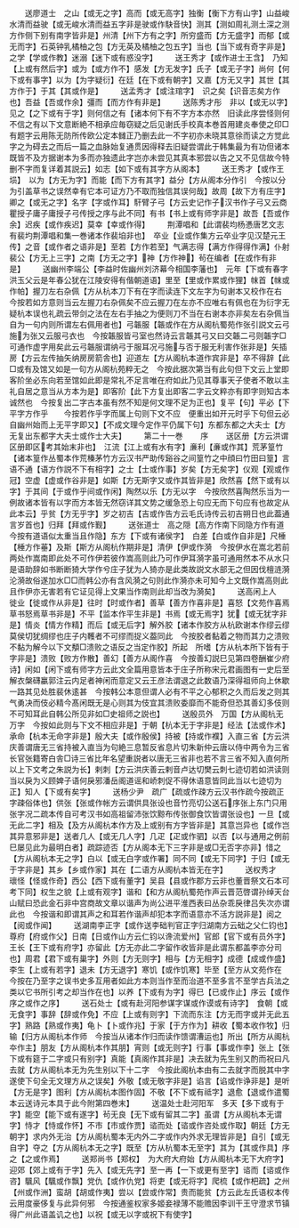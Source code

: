 <!-- { "loadSidebar": true } -->
　　送廖道士　之山【或无之字】高而【或无高字】独衡【衡下方有山字】山益峻水清而益驶【或无峻水清而益五字非是驶或作駃音快】测其【测如周礼测土深之测方作侧下别有南字皆非是】州清【州下方有之字】所穷盛而【方无盛字】而郁【或无而字】石英钟乳橘柚之包【方无英及橘柚之包五字】当也【当下或有奇字非是】之学【学或作教】迷溺【迷下或有惑没字】
　　送王秀才【或作进士王含】　乃知【上或有然后字】或为【或方作不】感发【方无发字】氏子【或无子字】尚何【何下或有事字】以为【为字疑衍】在廷【在下或有朝字】又嘉【方无又字】其世【其方作于】于其【其或作是】
　　送孟秀才【或注琯字】　识之矣【识音志矣方作也】吾益【吾或作余】彊而【而方作有非是】
　　送陈秀才彤　非以【或无以字】见之【之下或有于字】则何信之有【诸本何下有不字方本亦然　旧读此序尝怪则何不信之有以下文意断絶不相承应毎窃疑之后见谢氏手校真本巻首用建炎奉使之印□有题字云用陈无防所传欧公定本雠正乃删去此一不字初亦未晓其意徐而读之方觉此字之为碍去之而后一篇之血脉始复通贯因得释去旧疑尝谓此于韩集最为有功但诸本既皆不及方据谢本为多而亦独遗此字岂亦未尝见其真本邪尝以告之又不见信故今特删不字而复详着其説云】如志【如下或有其字方从阁本】
　　送王秀才【或作王埙】　以为【方无为字】而能【而下方有其字】益分【方从阁本分作引　今按以分为引盖草书之误然幸有它本可证方乃不取而独信其误何哉】故周【故下方有庄字】卿之【或无之字】名字【字或作耳】馯臂子弓【方云史记作子汉书作子弓又云商瞿授子庸子庸授子弓传授之序与此不同】有书【书上或有师字非是】故吾【吾或作余】迟疾【或作疾迟】莫幸【幸或作得】
　　荆潭唱和【此谓裴均杨慿唐艺文志有裴圴荆潭唱和集一巻诸本作裴垍非也】　卒业【业或作集方云卒业字见汉楚元王传】之音【或作者之语非是】至若【方作若至】气满志得【满方作得得作满】仆射裴公【方无上三字】之南【方无之字】神【方作神】茍在编者【在或作有非是】
　　送幽州李端公【李益时佐幽州刘济幕今相国李藩也】　元年【下或有春字洪玉父云是年春公犹在江陵安得有偕朝道语】里至【里或作累或作狸】帓首【帓或作帕】握刀左右杂佩【方从杭本刀下有在字而读连下文左字为句谢本又校作在右　今按若如方意则当云左握刀右杂佩矣不应云握刀在左亦不应唯右有佩也在为衍字无疑杭本误也礼疏云带剑之法在左右手抽之为便则刀不当在右谢本亦非矣左右杂佩当自为一句内则所谓左右佩用者也】弓韔服【韔或作在方从阁杭蜀苑作张引説文云弓施为张又云服弓衣也　今按韔服皆弓室也然诗云言韔其弓又曰交韔二弓则韔字□可通作虚字用矣此云弓韔服谓纳弓于服耳况弓施与否于服无利害作张非是】矢插房【方云左传抽矢纳房房箭舎也】迎道左【方从阁杭本道作宾非是】卒不得辞【此□或有及馆又如是一句方从阁杭苑粹无之　今按此据次第当有此句但下文云上堂即客阶坐必东向若至馆如此即是常礼不足言唯在府如此乃见其尊事天子使者不敢以主礼自居之意当从方本为是】即客阶【此下方复出即客二字云文粹亦有即字则知古本诚然也　今按复出二字古本虽有然不知是何文理不足为正也】复平【句】平必【下平字方作乎　　今按若作乎字而属上句则下文不应　便重出如开元时乎下句但云必自幽州始而上无平字即又】【不成文理今定作平仍属下句】东都东都之大夫士【方无复出东都字大夫士或作士大夫】
　　第二十一巻
　　序
　　送区册【方云洪谓区册即区考其始末非也】　江流【江上或有水有字】亷利【亷或作其】荒茅篁竹【诸本篁作丛蜀本作荒榛茅竹方云汉书严助传谿谷之间篁竹之中顔曰竹田曰篁】言语不通【语方作説不下有相字】之士【士或作事】岁矣【方无矣字】仪观【观或作冠】空虚【虚或作谷非是】如斯【方无斯字又或作其皆非是】欣然喜【然下或有以字】于其间【于或作乎间或作闲】陶然以乐【方无以字　今按欣然喜陶然乐当为一例故诸本皆有以字而方本皆无然窃详其文势之缓急恐上句应无而下句应有也故定从此本云】乎贫【方无乎字】岁之初吉【吉或作告方云毛氏诗传云初吉朔日也此葢通言岁首也】归拜【拜或作觐】
　　送张道士　高之隠【高方作南下同隐方作有道今按有道语似太重当且作隐】东方【下或有诸侯字】　白差【白或作自非是】尺棰【棰方作菙】及斯【斯方从阁杭作期非是】清伊【伊或作漪　今按伊水在嵩北若前两处作嵩南即此处不可作伊若彼作嵩高则此乃可作伊耳漪字虽可通用然本不从水只是语助辞如书断断猗大学作兮庄子犹为人猗亦是此类故説文水部无之但因伐檀涟漪沦漪故俗遂加水□□而韩公亦有含风漪之句则此作漪亦未可知今上文既作嵩高则此且作伊亦无害若有它证见得上文果当作南则此却当改为漪矣】
　　送高闲上人　徙业【徙或作从非是】往时【时或作者】善草【善方作喜非是】喜怒【文苑作喜焉草书怒焉草书非是】不平【监本作平生非是】书焉【或无焉字】犹【或无犹字非是】情炎【情方作精】而后【或无后字】解外胶【诸本作胶方从杭欧谢本作缪云缪莫侯切犹绸缪也庄子内韄者不可缪而捉义葢同此　今按胶者黏着之物而其力之溃败不黏为解今以下文頺□溃败之语反之当定作胶】所起　所嗜【方从杭本所下皆有于字非是】溃败【败方作散】善幻【善方从阁作喜　今按善幻説巳见第四卷酬崔少府诗】闲如【闲下或有师字方云此文全篇用意皆本于庄子所称宋元君画图有一史后至解衣槃礴臝郭注云内足者神闲而意定又云王彦法谓退之此数语乃深得祖师向上休歇一路其见处胜裴休逺甚　今按韩公本意但谓人必有不平之心郁积之久而后发之则其气勇决而伎必精今髙闲既无是心则其为伎宜其溃败委靡而不能奇但恐其善幻多伎则不可知耳此自韩公所见非如□史祖师之説也】
　　送殷员外　万国【方从阁杭无万字　今按如此则与下文不相应非是】于朝【杭本无于字非是】经法【法或作术】承命【杭本无命字非是】殷大夫【或作殷侯】持被【持或作襥】入直三省【方云洪庆善谓唐无三省持被入直当为句絶三息暂反省息片切朱新仲云唐以侍中两令为三省长官张籍寄白舎□诗三省比年名望重説者以唐无三省非也若不言三省不知入直何所以上下文考之朱説为长】剌刺【方云洪庆善云剌音卢达切樊云刺七迹切若如洪读则当以戾为义顾婢子语何戾邪潘岳阁道谣和峤刺促不得休语意皆同此当以七迹切为正】知人【下或有矣字】
　　送杨少尹　疏广【疏或作疎方云汉书作疏今按疏正字疎俗体也】供张【张或作帐方云谓供具张设也音竹亮切公送石序张上东门只用张字况二疏本传自可考汉书如高祖留沛张饮黥布传张御食饮皆谓张设也】一旦【或无此二字】相及【及方从阁杭本作方及上或别有方字皆非是】其意岂异也【或作岂其异意邪非是】送者几人【或无几人字】几疋【疋或作驷】以否【以与通用之例前巳屡见此为最明白者】疏踪迹否【方从阁本无下三字非是或□无否字亦非】惜之【方从阁杭本无之字】白以【或无白字或作署】同不同【或无下同字】于归【或无于字非是】其乡【乡或作家】其在【二语方从阁杭本皆无在字】
　　送权秀才　瓌怪【怪或作奇】西公【西下或有董字】吴县【县或作郡方云非也董晋祭文石本可考下同】权生之貌【上或有观字】谐和【和方从阁杭蜀苑作声云晋范啓谓孙绰天台山赋曰恐此金石非中宫商故文章以谐声为尚公进平淮西表曰丛杂乖戾律吕失次亦谓此也　今按谐和即谓其声之和耳若作谐声却犯本字而语意亦不活方説非是】阅之【阅或作闻】
　　送湖南李正字【或作送李础判官正字归湖南方云础之父仁钧也】　尊府【府或作父】日南【日或作山方云仁钧以谗流爱州】官郎【官下或有员外字】王长【王下或有府字】亦留此【方无亦此二字留作收皆非是此谓东都盖李亦分司也】周君【君下或有巢字】外则【方无则字】相与【方无相字】成德【成或作盛】李生【上或有若字】退未【方无退字】寒饥【或作饥寒】毕至【至方从文苑作在　今按在乃至字之误书史多互用者如此方本则当作至而治道不至多言不至学古兵法之类以它书所引考之却当作在也】以养【下或有为字】得巳【已或作止】序云【或作序之或作之序】
　　送石处士【或有赴河阳参谋字谋或作谟或有诗字】　食朝【或无食字】事辞【辞或作免】不应【上或有则字】下流而东注【方无而字或并无此五字】熟路【熟或作夷】龟卜【卜或作兆】于家【于方作为】耕收【蜀本收作牧】归输【归方从阁杭本作师　今按当从诸本作归而读作馈谓漕运也】所出【所方从阁杭夲作主】朋友【方从阁杭本作其朋】宵则【或无则字】行事【事或作李】张上【张下或有筵于二字或只有别字】真能【真阁作其非是】决去就为先生别又酌而祝曰凡去就【方从阁杭本无为先生别以下十二字　今按此阁杭本由有二去就字而脱其中字遂使下句全无文理方从之误矣】外敬【或无敬字非是】谄言【谄或作诤非是】是听【方无是字】图利【方从阁杭本图作固】不敬【不下或有祗字】退愈【退或作遣蜀本云送诗元本具于此今附第四巻末】
　　送温处士赴河阳军　多天【多下或有于字】能空【能下或有遂字】茍无良【无下或有留其二字】虽谓【方从阁杭本无谓字】恃才【恃或作怀】不市【市或作贾】谘而处【谘或作咨处或作取】朝廷【方无朝字】求内外无治【方从阁杭蜀本无内外二字或作内外求无理皆非是】自引【或无自字】夺之【方从阁杭本无之字】既至【方从杭蜀本无至字】其为【其或作具】序之【之或作焉】
　　送郑尚书【郑权】　为大府大府始【方从阁杭本无下大府字】迎郊【郊上或有于字】先入【或无先字】至一再【一下或更有至字】谘而【谘或作咨】颿风【颿或作飘】党仇【或作仇党】将吏【或无将字】爬梳【或作杷疏】之州【州或作洲】蛮胡【胡或作夷】尝以【尝或作常】贵而能贫【方云此左氏语权本传云用度豪侈复与此异何邪　今按通鉴权家多姬妾禄薄不能赡因李训干王守澄求节镇得广州此语盖讥之也】以祝【或无以字或祝下有使字】
